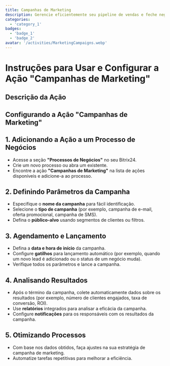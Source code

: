 ```yaml
---
title: Campanhas de Marketing
description: Gerencie eficientemente seu pipeline de vendas e feche negócios mais rapidamente.
categories: 
  - 'category_1'
badges: 
  - 'badge_1'
  - 'badge_2'
avatar: '/activities/MarketingCampaigns.webp'
---
```

# Instruções para Usar e Configurar a Ação "Campanhas de Marketing"

## Descrição da Ação

## **Configurando a Ação "Campanhas de Marketing"**

## 1. Adicionando a Ação a um Processo de Negócios
- Acesse a seção **"Processos de Negócios"** no seu Bitrix24.
- Crie um novo processo ou abra um existente.
- Encontre a ação **"Campanhas de Marketing"** na lista de ações disponíveis e adicione-a ao processo.

## 2. Definindo Parâmetros da Campanha
- Especifique o **nome da campanha** para fácil identificação.
- Selecione o **tipo de campanha** (por exemplo, campanha de e-mail, oferta promocional, campanha de SMS).
- Defina o **público-alvo** usando segmentos de clientes ou filtros.

## 3. Agendamento e Lançamento
- Defina a **data e hora de início** da campanha.
- Configure **gatilhos** para lançamento automático (por exemplo, quando um novo lead é adicionado ou o status de um negócio muda).
- Verifique todos os parâmetros e lance a campanha.

## 4. Analisando Resultados
- Após o término da campanha, colete automaticamente dados sobre os resultados (por exemplo, número de clientes engajados, taxa de conversão, ROI).
- Use **relatórios** integrados para analisar a eficácia da campanha.
- Configure **notificações** para os responsáveis com os resultados da campanha.

## 5. Otimizando Processos
- Com base nos dados obtidos, faça ajustes na sua estratégia de campanha de marketing.
- Automatize tarefas repetitivas para melhorar a eficiência.
